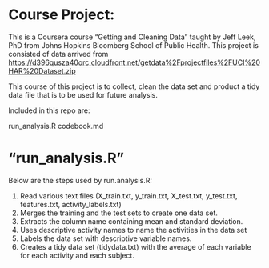 
Course Project: 
========================================
This is a Coursera course “Getting  and Cleaning Data” taught by Jeff Leek, PhD  from  Johns Hopkins Bloomberg School of Public Health.   This project is consisted of data arrived from https://d396qusza40orc.cloudfront.net/getdata%2Fprojectfiles%2FUCI%20HAR%20Dataset.zip

This course of this project is to collect, clean the data set and product a tidy data file that is to be used for future analysis. 

Included in this repo are:

run_analysis.R
codebook.md
 

“run_analysis.R”
========================================

Below are the steps used by run.analysis.R:

1.	 Read various text files (X_train.txt, y_train.txt, X_test.txt, y_test.txt, features.txt, activity_labels.txt)
2.	Merges the training and the test sets to create one data set.
3.	Extracts  the column name containing mean and standard deviation. 
4.	Uses descriptive activity names to name the activities in the data set
5.	Labels the data set with descriptive variable names. 
6.	Creates a tidy data set (tidydata.txt) with the average of each variable for each activity and each subject. 
